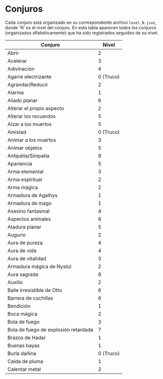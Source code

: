 # Conjuros

Cada conjuro está organizado en su correspondiente archivo `level_N.json`, donde 'N' es el nivel del conjuro.
En esta tabla aparecen todos los conjuros (organizados alfabéticamente) que ha sido registrados seguidos de su nivel.

| **Conjuro**                          | **Nivel** |
|--------------------------------------|-----------|
| Abrir                                | 2         |
| Acelerar                             | 3         |
| Adivinación                          | 4         |
| Agarre electrizante                  | 0 (Truco) |
| Agrandar/Reducir                     | 2         |
| Alarma                               | 1         |
| Aliado planar                        | 6         |
| Alterar el propio aspecto            | 2         |
| Alterar los recuerdos                | 5         |
| Alzar a los muertos                  | 5         |
| Amistad                              | 0 (Truco) |
| Animar a los muertos                 | 3         |
| Animar objetos                       | 5         |
| Antipatía/Simpatía                   | 8         |
| Apariencia                           | 5         |
| Arma elemental                       | 3         |
| Arma espiritual                      | 2         |
| Arma mágica                          | 2         |
| Armadura de Agathys                  | 1         |
| Armadura de mago                     | 1         |
| Asesino fantasmal                    | 4         |
| Aspectos animales                    | 8         |
| Atadura planar                       | 5         |
| Augurio                              | 2         |
| Aura de pureza                       | 4         |
| Aura de vida                         | 4         |
| Aura de vitalidad                    | 3         |
| Armadura mágica de Nystul            | 2         |
| Aura sagrada                         | 8         |
| Auxilio                              | 2         |
| Baile irresistible de Otto           | 6         |
| Barrera de cuchillas                 | 6         |
| Bendición                            | 1         |
| Boca mágica                          | 2         |
| Bola de fuego                        | 3         |
| Bola de fuego de explosión retardada | 7         |
| Brazos de Hadar                      | 1         |
| Buenas bayas                         | 1         |
| Burla dañina                         | 0 (Truco) |
| Caída de pluma                       | 1         |
| Calentar metal                       | 2         |
